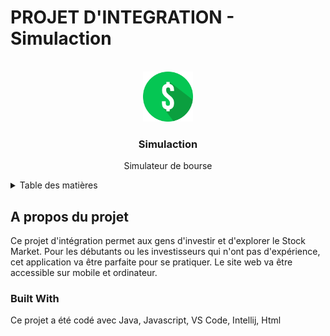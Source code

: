 # PROJET D'INTEGRATION - Simulaction

<br />
<div align="center">
  <a>
    <img src="logo.png" alt="Logo" width="80" height="80">
  </a>

<h3 align="center">Simulaction</h3>

  <p align="center">
    Simulateur de bourse
  </p>
</div>

<!-- TABLE OF CONTENTS -->
<details>
  <summary>Table des matières</summary>
  <ol>
    <li><a href="#A-propos-du-projet">A propos du projet</a></li>
    <li><a href="#built-with">Built With</a></li>
    <li><a href="#usage">Usage</a></li>
    <li><a href="#license">License</a></li>
    <li><a href="#contact">Contact</a></li>
  </ol>
</details>

## A propos du projet

Ce projet d'intégration permet aux gens d'investir et d'explorer le Stock Market. Pour les débutants ou les investisseurs qui n'ont pas d'expérience, cet application va être parfaite pour se pratiquer. Le site web va être accessible sur mobile et ordinateur.


### Built With

Ce projet a été codé avec Java, Javascript, VS Code, Intellij, Html




